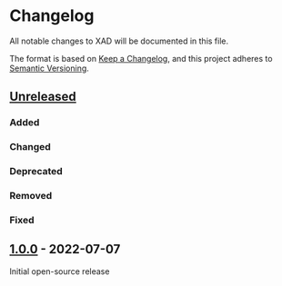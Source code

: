 # Changelog

All notable changes to XAD will be documented in this file.

The format is based on [Keep a Changelog](https://keepachangelog.com/en/1.0.0/),
and this project adheres to [Semantic Versioning](https://semver.org/spec/v2.0.0.html).

## [Unreleased]

### Added

### Changed 

### Deprecated

### Removed

### Fixed

## [1.0.0] - 2022-07-07

Initial open-source release



[Unreleased]: https://github.com/xcelerit/xad/compare/v1.0.0...HEAD
[1.0.0]: https://github.com/xcelerit/xad/releases/tag/v1.0.0
